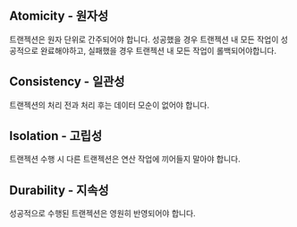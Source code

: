 ## Atomicity - 원자성
트랜젝션은 원자 단위로 간주되어야 합니다.
성공했을 경우 트랜젝션 내 모든 작업이 성공적으로 완료해야하고,
실패했을 경우 트랜젝션 내 모든 작업이 롤백되어야합니다.
## Consistency - 일관성
트랜젝션의 처리 전과 처리 후는 데이터 모순이 없어야 합니다.
## Isolation - 고립성
트랜젝션 수행 시 다른 트랜젝션은 연산 작업에 끼어들지 말아야 합니다.
## Durability - 지속성
성공적으로 수행된 트랜젝션은 영원히 반영되어야 합니다.
